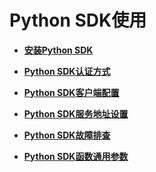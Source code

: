 # Python SDK使用<a name="sdk_02_0003"></a>

-   **[安装Python SDK](安装Python-SDK.md)**  

-   **[Python SDK认证方式](Python-SDK认证方式.md)**  

-   **[Python SDK客户端配置](Python-SDK客户端配置.md)**  

-   **[Python SDK服务地址设置](Python-SDK服务地址设置.md)**  

-   **[Python SDK故障排查](Python-SDK故障排查.md)**  

-   **[Python SDK函数通用参数](Python-SDK函数通用参数.md)**  


